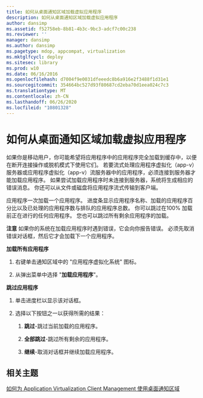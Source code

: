```yaml
---
title: 如何从桌面通知区域加载虚拟应用程序
description: 如何从桌面通知区域加载虚拟应用程序
author: dansimp
ms.assetid: f52758eb-8b81-4b3c-9bc3-adcf7c00c238
ms.reviewer: ''
manager: dansimp
ms.author: dansimp
ms.pagetype: mdop, appcompat, virtualization
ms.mktglfcycl: deploy
ms.sitesec: library
ms.prod: w10
ms.date: 06/16/2016
ms.openlocfilehash: d7004f9e0031dfeeedc8b6a916e2f3488f1d31e1
ms.sourcegitcommit: 354664bc527d93f80687cd2eba70d1eea024c7c3
ms.translationtype: MT
ms.contentlocale: zh-CN
ms.lasthandoff: 06/26/2020
ms.locfileid: "10801328"
---
```

# 如何从桌面通知区域加载虚拟应用程序


如果你是移动用户，你可能希望将应用程序中的应用程序完全加载到缓存中，以便在断开连接操作或脱机模式下使用它们。 若要流式处理应用程序虚拟化（app-v）服务器或应用程序虚拟化（app-v）流服务器中的应用程序，必须连接到服务器才能加载应用程序。 如果尝试加载应用程序时未连接到服务器，系统将生成相应的错误消息。 你还可以从文件或磁盘将应用程序流式传输到客户端。

应用程序一次加载一个应用程序。 进度条显示应用程序名称、加载的应用程序百分比以及已处理的应用程序数与排队的应用程序总数。 你可以跳过在100% 加载前正在进行的任何应用程序。 您也可以跳过所有剩余应用程序的加载。

**注意** 如果你的系统在加载应用程序时遇到错误，它会向你报告错误。 必须先取消错误对话框，然后它才会加载下一个应用程序。

 

**加载所有应用程序**

1.  右键单击通知区域中的 "应用程序虚拟化系统" 图标。

2.  从弹出菜单中选择 "**加载应用程序**"。

**跳过应用程序**

1.  单击进度栏以显示该对话框。

2.  选择以下按钮之一以获得所需的结果：

    1.  **跳过**-跳过当前加载的应用程序。

    2.  **全部跳过**-跳过所有剩余的应用程序。

    3.  **继续**-取消对话框并继续加载应用程序。

## 相关主题


[如何为 Application Virtualization Client Management 使用桌面通知区域](how-to-use-the-desktop-notification-area-for-application-virtualization-client-management.md)

 

 





